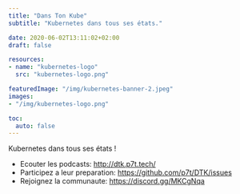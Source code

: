 ```yaml
---
title: "Dans Ton Kube"
subtitle: "Kubernetes dans tous ses états."

date: 2020-06-02T13:11:02+02:00
draft: false

resources:
- name: "kubernetes-logo"
  src: "kubernetes-logo.png"

featuredImage: "/img/kubernetes-banner-2.jpeg"
images:
- "/img/kubernetes-logo.png"

toc:
  auto: false
---
```


Kubernetes dans tous ses états !

* Ecouter les podcasts: http://dtk.p7t.tech/
* Participez a leur preparation: https://github.com/p7t/DTK/issues
* Rejoignez la communaute: https://discord.gg/MKCgNqa
